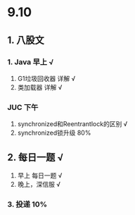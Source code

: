 # 9.10

## 1. 八股文

### 1. Java 早上 √

1. G1垃圾回收器 详解 √
2. 类加载器 详解 √

### JUC 下午

1.  synchronized和Reentrantlock的区别 √
2. synchronized锁升级 80%

## 2. 每日一题 √

1. 早上 每日一题 √
2. 晚上，深信服 √



### 3. 投递 10%